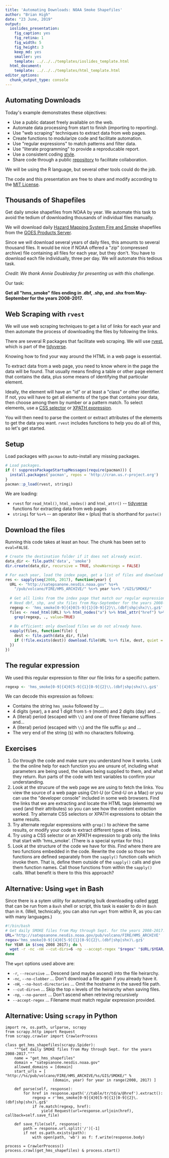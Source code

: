 ```yaml
---
title: 'Automating Downloads: NOAA Smoke Shapefiles'
author: "Brian High"
date: "23 June, 2019"
output:
  ioslides_presentation:
    fig_caption: yes
    fig_retina: 1
    fig_width: 5
    fig_height: 3
    keep_md: yes
    smaller: yes
    template: ../../../templates/ioslides_template.html
  html_document:
    template: ../../../templates/html_template.html
editor_options: 
  chunk_output_type: console
---
```








## Automating Downloads

Today's example demonstrates these objectives:

* Use a public dataset freely available on the web.
* Automate data processing from start to finish (importing to reporting).
* Use "web scraping" techniques to extract data from web pages.
* Create functions to modularize code and facilitate automation.
* Use "regular expressions" to match patterns and filter data.
* Use "literate programming" to provide a reproducable report.
* Use a consistent coding [style](https://google.github.io/styleguide/Rguide.xml).
* Share code through a public [repository](https://github.com/deohs/coders) to 
  facilitate collaboration.

We will be using the R language, but several other tools could do the job.

The code and this presentation are free to share and modify according to the 
[MIT License](https://github.com/deohs/coders/blob/master/LICENSE).

## Thousands of Shapefiles

Get daily smoke shapefiles from NOAA by year. We automate this task to 
avoid the tedium of downloading thousands of individual files manually.

We will download daily [Hazard Mapping System Fire and Smoke](https://www.ospo.noaa.gov/Products/land/hms.html) shapefiles from the 
[GOES Products Server](https://satepsanone.nesdis.noaa.gov/).

Since we will download several years of daily files, this amounts to several 
thousand files. It would be nice if NOAA offered a "zip" (compressed archive) 
file containing all files for each year, but they don't. You have to download 
each file individually, three per day. We will automate this tedious task.

_Credit: We thank Annie Doubleday for presenting us with this challenge._

Our task:

__Get all "hms_smoke" files ending in .dbf, .shp, and .shx from May-September for the years 2008-2017.__

## Web Scraping with `rvest`

We will use web scraping techniques to get a list of links for each year and 
then automate the process of downloading the files by following the links.

There are several R packages that facilitate web scraping. We will use 
[rvest](https://rvest.tidyverse.org/), which is part of the 
[tidyverse](https://www.tidyverse.org/).

Knowing how to find your way around the HTML in a web page is essential.

To extract data from a web page, you need to know where in the page the 
data will be found. That usually means finding a table or other page 
element that contains the data, plus some means of identifying that particular
element.

Ideally, the element will have an "id" or at least a "class" or other 
identifier. If not, you will have to get all elements of the type that contains 
your data, then choose among them by number or a pattern match. To select 
elements, use a [CSS selector](https://www.w3schools.com/cssref/css_selectors.asp) 
or [XPATH expression](https://www.w3schools.com/xml/xml_xpath.asp). 

You will then need to parse the content or extract attributes of the elements 
to get the data you want. `rvest` includes functions to help you do all of this, 
so let's get started.

## Setup

Load packages with `pacman` to auto-install any missing packages.


```r
# Load packages.
if (! suppressPackageStartupMessages(require(pacman))) {
  install.packages('pacman', repos = 'http://cran.us.r-project.org')
}
pacman::p_load(rvest, stringi)
```

We are loading:

* `rvest` for `read_html()`, `html_nodes()` and `html_attr()` -- [tidyverse](https://www.tidyverse.org/) functions for extracting data from web pages
* `stringi` for `%s+%` -- an operator like `+` (plus) that is shorthand for `paste()`

## Download the files

Running this code takes at least an hour. The chunk has been set to `eval=FALSE`.


```r
# Create the destination folder if it does not already exist.
data_dir <- file.path('data', 'smoke')
dir.create(data_dir, recursive = TRUE, showWarnings = FALSE)

# For each year, load the index page, get a list of files and download them.
res <- sapply(seq(2008, 2017), function(year) { 
  URL <- "http://satepsanone.nesdis.noaa.gov" %s+%  
    "/pub/volcano/FIRE/HMS_ARCHIVE/" %s+% year %s+% "/GIS/SMOKE/"
  
  # Get all links from the index page that match our regular expression.
  # Need dbf, shp, and shx files from May-September for the years 2008-2017.
  regexp <- 'hms_smoke[0-9]{4}0[5-9]{1}[0-9]{2}\\.(dbf|shp|shx)\\.gz$'
  files <- read_html(URL) %>% html_nodes("a") %>% html_attr("href") %>% 
    grep(regexp, ., value=TRUE)
  
  # Be efficient: only download files we do not already have.
  sapply(files, function(file) {
    dest <- file.path(data_dir, file)
    if (!file.exists(dest)) download.file(URL %s+% file, dest, quiet = TRUE)
  })
})
```

## The regular expression

We used this regular expression to filter our file links for a specific pattern.


```r
regexp <- 'hms_smoke[0-9]{4}0[5-9]{1}[0-9]{2}\\.(dbf|shp|shx)\\.gz$'
```

We can decode this expression as follows:

* Contains the string `hms_smoke` followed by ...
* 4 digits (year), a `0` and 1 digit from `5-9` (month) and 2 digits (day) and ...
* A (literal) period (escaped with `\\`) and one of three filename suffixes and...
* A (literal) period (escaped with `\\`) and the file suffix `gz` and ...
* The very end of the string (`$`) with no characters following.

## Exercises

1. Go through the code and make sure you understand how it works. Look the the
   online help for each function you are unsure of, including what parameters 
   are being used, the values being supplied to them, and what they return. 
   Run parts of the code with test variables to confirm your understanding.
2. Look at the strucure of the web page we are using to fetch the links. You
   view the source of a web page using Ctrl-U (or Cmd-U on a Mac) or you can 
   use the "developer console" included in some web browsers. Find the links 
   that we are extracting and locate the HTML tags (elements) we used (and 
   their attributes) so you can see how the content extraction worked. Try 
   alternate CSS selectors or XPATH expressions to obtain the same results.
3. Try alternate regular expressions with `grep()` to achieve the same results, 
   or modify your code to extract different types of links. 
4. Try using a CSS selector or an XPATH expression to grab only the
   links that start with 'hms_smoke'. (There is a special syntax for this.)
5. Look at the structure of the code we have for this. Find where there are 
   two functions embedded in the code. Rewrite the code so those two functions 
   are defined separately from the `sapply()` function calls which invoke them.
   That is, define them outside of the `sapply()` calls and give them function
   names. Call those functions from within the `sapply()` calls. What benefit 
   is there to this this approach?

## Alternative: Using `wget` in Bash

Since there is a sytem utility for automating bulk downloading called 
[wget](https://www.gnu.org/software/wget/) that can be run from a `Bash` 
shell or script, this task is easier to do in `Bash` than in `R`. (Well, 
technically, you can also run `wget` from within R, as you can with many 
languages.)


```bash
#!/bin/bash
# Get daily SMOKE files from May through Sept. for the years 2008-2017.
URL='http://satepsanone.nesdis.noaa.gov/pub/volcano/FIRE/HMS_ARCHIVE'
regex='hms_smoke[0-9]{4}0[5-9]{1}[0-9]{2}\.(dbf|shp|shx)\.gz$'
for YEAR in $(seq 2008 2017); do \
  wget -r -nc -nH --cut-dirs=6 -np --accept-regex "$regex" "$URL/$YEAR/GIS/SMOKE/"
done
```

The `wget` options used above are:

* `-r`, `--recursive` ... Descend (and maybe ascend) into the file heirarchy.
* `-nc`, `--no-clobber` ... Don't download a file again if you already have it.
* `-nH`, `--no-host-directories` ... Omit the hostname in the saved file path.
* `--cut-dirs=n` ... Skip the top `n` levels of the heirarchy when saving files.
* `-np`, `--no-parent` ... Don't ascend when retrieving recursively
* `--accept-regex` ... Filename must match regular expression provided.

## Alternative: Using `scrapy` in Python

```
import re, os.path, urlparse, scrapy
from scrapy.http import Request
from scrapy.crawler import CrawlerProcess

class get_hms_shapefiles(scrapy.Spider):
    """Get daily SMOKE files from May through Sept. for the years 2008-2017."""
    name = "get_hms_shapefiles"
    domain = "satepsanone.nesdis.noaa.gov"
    allowed_domains = [domain]
    start_urls = [ "http://%s/pub/volcano/FIRE/HMS_ARCHIVE/%s/GIS/SMOKE/" %
                     (domain, year) for year in range(2008, 2017) ]

    def parse(self, response):
        for href in response.xpath('//table/tr/td/a/@href').extract():
            regexp = r'hms_smoke[0-9]{4}0[5-9]{1}[0-9]{2}\.(dbf|shp|shx)\.gz$'
            if re.match(regexp, href):
                yield Request(url=response.urljoin(href), callback=self.save_file)

    def save_file(self, response):
        path = response.url.split('/')[-1]
        if not os.path.exists(path):
            with open(path, 'wb') as f: f.write(response.body)

process = CrawlerProcess()
process.crawl(get_hms_shapefiles) & process.start()
```

